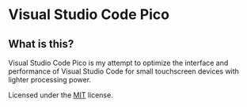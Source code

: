 # Visual Studio Code Pico
## What is this?

Visual Studio Code Pico is my attempt to optimize the interface and performance of Visual Studio Code for small touchscreen devices with lighter processing power. 

Licensed under the [MIT](LICENSE.txt) license.

